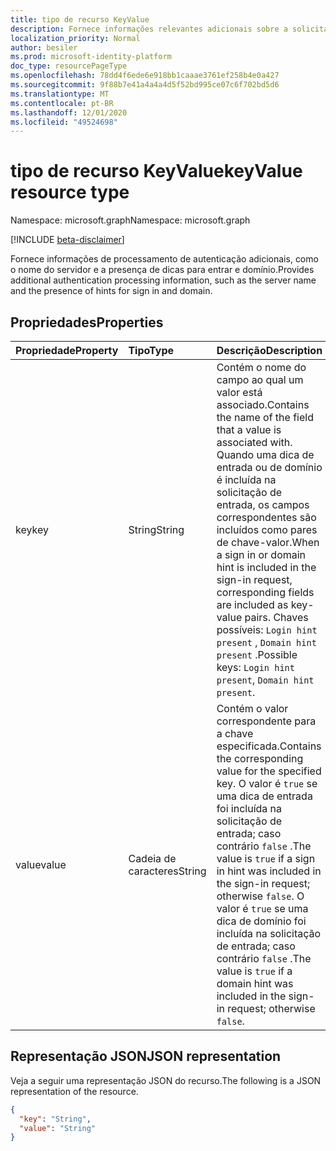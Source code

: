 ```yaml
---
title: tipo de recurso KeyValue
description: Fornece informações relevantes adicionais sobre a solicitação de entrada
localization_priority: Normal
author: besiler
ms.prod: microsoft-identity-platform
doc_type: resourcePageType
ms.openlocfilehash: 78dd4f6ede6e918bb1caaae3761ef258b4e0a427
ms.sourcegitcommit: 9f88b7e41a4a4a4d5f52bd995ce07c6f702bd5d6
ms.translationtype: MT
ms.contentlocale: pt-BR
ms.lasthandoff: 12/01/2020
ms.locfileid: "49524698"
---
```

# <a name="keyvalue-resource-type"></a><span data-ttu-id="0f6a4-103">tipo de recurso KeyValue</span><span class="sxs-lookup"><span data-stu-id="0f6a4-103">keyValue resource type</span></span>

<span data-ttu-id="0f6a4-104">Namespace: microsoft.graph</span><span class="sxs-lookup"><span data-stu-id="0f6a4-104">Namespace: microsoft.graph</span></span>

[!INCLUDE [beta-disclaimer](../../includes/beta-disclaimer.md)]

<span data-ttu-id="0f6a4-105">Fornece informações de processamento de autenticação adicionais, como o nome do servidor e a presença de dicas para entrar e domínio.</span><span class="sxs-lookup"><span data-stu-id="0f6a4-105">Provides additional authentication processing information, such as the server name and the presence of hints for sign in and domain.</span></span>

## <a name="properties"></a><span data-ttu-id="0f6a4-106">Propriedades</span><span class="sxs-lookup"><span data-stu-id="0f6a4-106">Properties</span></span>

| <span data-ttu-id="0f6a4-107">Propriedade</span><span class="sxs-lookup"><span data-stu-id="0f6a4-107">Property</span></span>     | <span data-ttu-id="0f6a4-108">Tipo</span><span class="sxs-lookup"><span data-stu-id="0f6a4-108">Type</span></span>        | <span data-ttu-id="0f6a4-109">Descrição</span><span class="sxs-lookup"><span data-stu-id="0f6a4-109">Description</span></span> |
|:-------------|:------------|:------------|
|<span data-ttu-id="0f6a4-110">key</span><span class="sxs-lookup"><span data-stu-id="0f6a4-110">key</span></span>|<span data-ttu-id="0f6a4-111">String</span><span class="sxs-lookup"><span data-stu-id="0f6a4-111">String</span></span>|<span data-ttu-id="0f6a4-112">Contém o nome do campo ao qual um valor está associado.</span><span class="sxs-lookup"><span data-stu-id="0f6a4-112">Contains the name of the field that a value is associated with.</span></span> <span data-ttu-id="0f6a4-113">Quando uma dica de entrada ou de domínio é incluída na solicitação de entrada, os campos correspondentes são incluídos como pares de chave-valor.</span><span class="sxs-lookup"><span data-stu-id="0f6a4-113">When a sign in or domain hint is included in the sign-in request, corresponding fields are included as key-value pairs.</span></span> <span data-ttu-id="0f6a4-114">Chaves possíveis: `Login hint present` , `Domain hint present` .</span><span class="sxs-lookup"><span data-stu-id="0f6a4-114">Possible keys: `Login hint present`, `Domain hint present`.</span></span>|
|<span data-ttu-id="0f6a4-115">value</span><span class="sxs-lookup"><span data-stu-id="0f6a4-115">value</span></span>|<span data-ttu-id="0f6a4-116">Cadeia de caracteres</span><span class="sxs-lookup"><span data-stu-id="0f6a4-116">String</span></span>|<span data-ttu-id="0f6a4-117">Contém o valor correspondente para a chave especificada.</span><span class="sxs-lookup"><span data-stu-id="0f6a4-117">Contains the corresponding value for the specified key.</span></span> <span data-ttu-id="0f6a4-118">O valor é `true` se uma dica de entrada foi incluída na solicitação de entrada; caso contrário `false` .</span><span class="sxs-lookup"><span data-stu-id="0f6a4-118">The value is `true` if a sign in hint was included in the sign-in request; otherwise `false`.</span></span> <span data-ttu-id="0f6a4-119">O valor é `true` se uma dica de domínio foi incluída na solicitação de entrada; caso contrário `false` .</span><span class="sxs-lookup"><span data-stu-id="0f6a4-119">The value is `true` if a domain hint was included in the sign-in request; otherwise `false`.</span></span>|

## <a name="json-representation"></a><span data-ttu-id="0f6a4-120">Representação JSON</span><span class="sxs-lookup"><span data-stu-id="0f6a4-120">JSON representation</span></span>

<span data-ttu-id="0f6a4-121">Veja a seguir uma representação JSON do recurso.</span><span class="sxs-lookup"><span data-stu-id="0f6a4-121">The following is a JSON representation of the resource.</span></span>

<!-- {
  "blockType": "resource",
  "optionalProperties": [

  ],
  "@odata.type": "microsoft.graph.keyValue",
  "baseType": null
}-->

```json
{
  "key": "String",
  "value": "String"
}
```

<!-- uuid: 16cd6b66-4b1a-43a1-adaf-3a886856ed98
2019-02-04 14:57:30 UTC -->
<!-- {
  "type": "#page.annotation",
  "description": "keyValue resource",
  "keywords": "",
  "section": "documentation",
  "tocPath": "",
  "suppressions": []
}
-->


